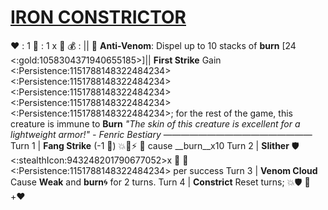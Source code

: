 # [**__IRON CONSTRICTOR__**](<https://www.youtube.com/watch?v=2sWn3wiqGJ0>) 
❤️ : 1
🔷 : 1 x 👥
💰 : || 🧪  **Anti-Venom**: Dispel up to 10 stacks of __burn__ [24 <:gold:1058304371940655185>]||
**First Strike** Gain <:Persistence:1151788148322484234><:Persistence:1151788148322484234><:Persistence:1151788148322484234><:Persistence:1151788148322484234><:Persistence:1151788148322484234>; for the rest of the game, this creature is immune to __Burn__
*"The skin of this creature is excellent for a lightweight armor!" - Fenric Bestiary*
—————————————————
Turn 1  | **Fang Strike** (-1 🔷) 💥🚫⚡ 🔀 cause __burn__x10
Turn 2 | **Slither**  🛡️<:stealthIcon:943248201790677052>x 👥 🔀 <:Persistence:1151788148322484234> per success 
Turn 3 | **Venom Cloud** Cause __Weak__ and __burn__🌀 for 2 turns.
Turn 4 | **Constrict** Reset turns; 💥🛡️ 🔀 +❤️